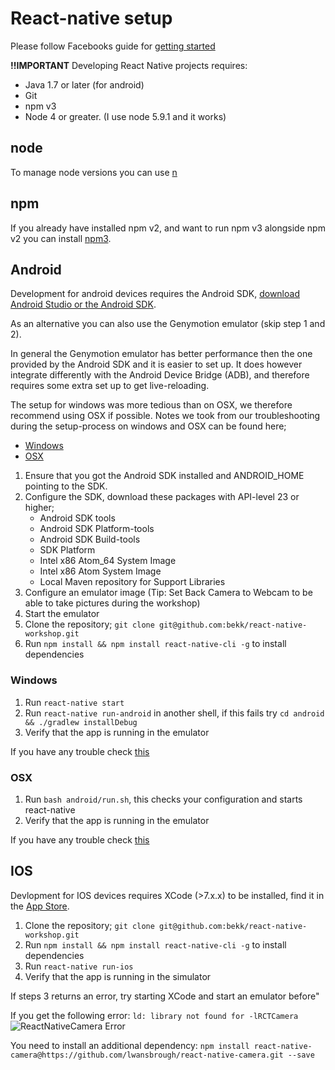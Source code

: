 # React-native setup
Please follow Facebooks guide for [getting started](https://facebook.github.io/react-native/docs/getting-started.html)

**!!IMPORTANT**
Developing React Native projects requires:
 - Java 1.7 or later (for android)
 - Git
 - npm v3
 - Node 4 or greater. (I use node 5.9.1 and it works)
 
 

## node
To manage node versions you can use [n](https://www.npmjs.com/package/n)

## npm
If you already have installed npm v2, and want to run npm v3 alongside npm v2 you can install [npm3](https://www.npmjs.com/package/npm3).

## Android
Development for android devices requires the Android SDK, [download Android Studio or the Android SDK](http://developer.android.com/sdk/index.html).

As an alternative you can also use the Genymotion emulator (skip step 1 and 2).

In general the Genymotion emulator has better performance then the one provided by the Android SDK and it is easier to set up.
It does however integrate differently with the Android Device Bridge (ADB), and therefore requires some extra set up to get live-reloading.

The setup for windows was more tedious than on OSX, we therefore recommend using OSX if possible.
Notes we took from our troubleshooting during the setup-process on windows and OSX can be found here;

* [Windows](trouble-windows-android.md)
* [OSX](trouble-osx-android.md)

1. Ensure that you got the Android SDK installed and ANDROID_HOME pointing to the SDK.
2. Configure the SDK, download these packages with API-level 23 or higher;
    * Android SDK tools
    * Android SDK Platform-tools
    * Android SDK Build-tools
    * SDK Platform
    * Intel x86 Atom_64 System Image
    * Intel x86 Atom System Image
    * Local Maven repository for Support Libraries
3. Configure an emulator image (Tip: Set Back Camera to Webcam to be able to take pictures during the workshop)
4. Start the emulator
5. Clone the repository; `git clone git@github.com:bekk/react-native-workshop.git`
6. Run `npm install && npm install react-native-cli -g` to install dependencies

### Windows
1. Run `react-native start`
2. Run `react-native run-android` in another shell, if this fails try `cd android && ./gradlew installDebug`
3. Verify that the app is running in the emulator

If you have any trouble check [this](trouble-windows-android.md)

### OSX
1. Run `bash android/run.sh`, this checks your configuration and starts react-native
2. Verify that the app is running in the emulator

If you have any trouble check [this](trouble-osx-android.md)

## IOS
Devlopment for IOS devices requires XCode (>7.x.x) to be installed, find it in the [App Store](https://itunes.apple.com/no/app/xcode/id497799835).

1. Clone the repository; `git clone git@github.com:bekk/react-native-workshop.git`
2. Run `npm install && npm install react-native-cli -g` to install dependencies
3. Run `react-native run-ios`
4. Verify that the app is running in the simulator

If steps 3 returns an error, try starting XCode and start an emulator before"

If you get the following error:
`ld: library not found for -lRCTCamera`
![ReactNativeCamera Error](http://i.imgur.com/HAQGiFd.png)

You need to install an additional dependency:
`npm install react-native-camera@https://github.com/lwansbrough/react-native-camera.git --save`

